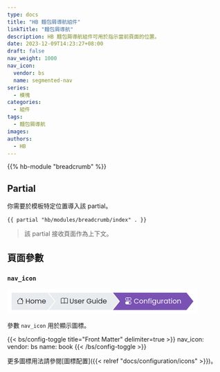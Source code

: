 ```yaml
---
type: docs
title: "HB 麵包屑導航組件"
linkTitle: "麵包屑導航"
description: HB 麵包屑導航組件可用於指示當前頁面的位置。
date: 2023-12-09T14:23:27+08:00
draft: false
nav_weight: 1000
nav_icon:
  vendor: bs
  name: segmented-nav
series:
  - 模塊
categories:
  - 組件
tags:
  - 麵包屑導航
images:
authors:
  - HB
---
```


{{% hb-module "breadcrumb" %}}

## Partial

你需要於模板特定位置導入該 partial。

```go-html-template
{{ partial "hb/modules/breadcrumb/index" . }}
```

> 該 partial 接收頁面作為上下文。

## 頁面參數

### `nav_icon`

![Breadcrumb icons](icons.png#center)

參數 `nav_icon` 用於顯示圖標。

{{< bs/config-toggle title="Front Matter" delimiter=true >}}
nav_icon:
  vendor: bs
  name: book
{{< /bs/config-toggle >}}

更多圖標用法請參閱[圖標配置]({{< relref "docs/configuration/icons" >}})。

